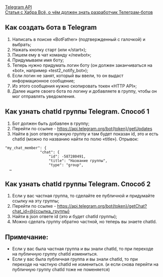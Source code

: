 [Telegram API](https://core.telegram.org/)   
[Статья с Хабра Всё, о чём должен знать разработчик Телеграм-ботов](https://habr.com/ru/articles/543676/)

## Как создать бота в Telegram  

1) Написать в поиске «BotFather» (подтвержденный с галочкой) и выбрать;  
2) Нажать кнопку старт (или «/start»); 
3) Пишем ему в чат команду «/newbot»;
4) Придумываем имя боту;
5) Теперь нужно придумать логин боту (он должен заканчиваться на «bot», например «test2_notify_bot»);
6) Если логин не занят, который вы ввели, то он выдаст информационное сообщение;
7) Из этого сообщения нужно скопировать токен «HTTP API»;
8) Далее ищите своего бота по логину и добавляете в группу, чтобы он мог отправлять уведомления.

## Как узнать chatId группы Telegram. Способ 1

1) Бот должен быть добавлен в группу;
2) Перейти по ссылке - https://api.telegram.org/bot{token}/getUpdates
3) Найти в json ответе нужную группу и там будет показан id, это и есть chatId (можно по названию найти по полю «title»). Отрывок:
```
"my_chat_member": {
                "chat": {
                    "id": -587280491,
                    "title": "Название группы",
                    "type": "group",  
  …
```
## Как узнать chatId группы Telegram. Способ 2

1) Если у вас частная группа, то сделайте ее публичной и придумайте ссылку на эту группы;
2) Перейти по ссылке - https://api.telegram.org/bot{token}/getChat?chat_id=@{ссылка_группы}
3) Найти в json ответе id (это и будет chatId группы);
4) Можно сделать группу обратно частной, но теперь вы знаете chatId.

## Примечание:

- Если у вас была частная группа и вы знали chatId, то при переходе на публичную группу chatId измениться.  
- Если у вас была публичная группа и вы знали chatId, то при переходе на частную chatId не измениться. (и если снова перейти на публичную группу chatId тоже не поменяется)  
